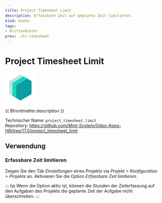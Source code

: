```yaml
---
title: Project Timesheet Limit
description: Erfassbare Zeit auf geplante Zeit limitieren.
kind: howto
tags:
- Drittanbieter
prev: ./hr-timesheet
---
```

# Project Timesheet Limit
![icon_oms_box](attachments/icons_odoo_mint_system.png)

{{ $frontmatter.description }}

Technischer Name: `project_timesheet_limit`\
Repository: <https://github.com/Mint-System/Odoo-Apps-HR/tree/17.0/project_timesheet_limit>

## Verwendung

### Erfassbare Zeit limitieren

Zeigen Sie den Tab *Einstellungen* eines Projekts via *Projekt > Konfiguration > Projekte* an. Aktivieren Sie die Option *Erfassbare Zeit limitieren*.

::: tip
Wenn die Option aktiv ist, können die Stunden der Zeiterfassung auf den Aufgaben des Projekts die geplante Zeit der Aufgabe nicht überschreiten.
:::